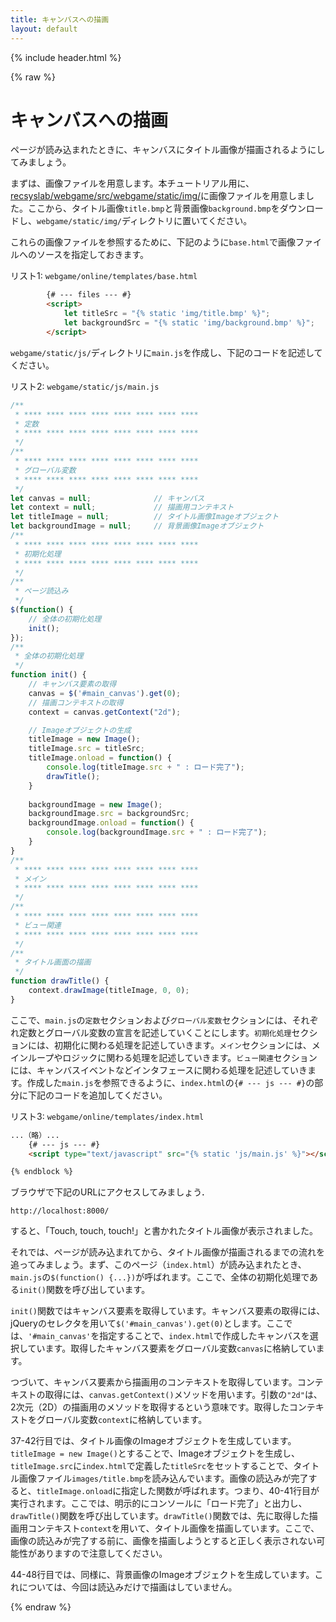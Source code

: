```yaml
---
title: キャンバスへの描画
layout: default
---
```


{% include header.html %}

{% raw %}

# キャンバスへの描画

ページが読み込まれたときに、キャンバスにタイトル画像が描画されるようにしてみましょう。

まずは、画像ファイルを用意します。本チュートリアル用に、[recsyslab/webgame/src/webgame/static/img/](https://github.com/recsyslab/webgame/tree/main/src/webgame/static/img/)に画像ファイルを用意しました。ここから、タイトル画像`title.bmp`と背景画像`background.bmp`をダウンロードし、`webgame/static/img/`ディレクトリに置いてください。

これらの画像ファイルを参照するために、下記のように`base.html`で画像ファイルへのソースを指定しておきます。

リスト1: `webgame/online/templates/base.html`
```html
        {# --- files --- #}
        <script>
            let titleSrc = "{% static 'img/title.bmp' %}";
            let backgroundSrc = "{% static 'img/background.bmp' %}";
        </script>
```

`webgame/static/js/`ディレクトリに`main.js`を作成し、下記のコードを記述してください。
 
リスト2: `webgame/static/js/main.js`
```js
/**
 * **** **** **** **** **** **** **** ****
 * 定数
 * **** **** **** **** **** **** **** ****
 */
/**
 * **** **** **** **** **** **** **** ****
 * グローバル変数
 * **** **** **** **** **** **** **** ****
 */
let canvas = null;              // キャンバス
let context = null;             // 描画用コンテキスト
let titleImage = null;          // タイトル画像Imageオブジェクト
let backgroundImage = null;     // 背景画像Imageオブジェクト
/**
 * **** **** **** **** **** **** **** ****
 * 初期化処理
 * **** **** **** **** **** **** **** ****
 */
/**
 * ページ読込み
 */
$(function() {
    // 全体の初期化処理
    init();
});
/**
 * 全体の初期化処理
 */
function init() {
    // キャンバス要素の取得
    canvas = $('#main_canvas').get(0);
    // 描画コンテキストの取得
    context = canvas.getContext("2d");

    // Imageオブジェクトの生成
    titleImage = new Image();
    titleImage.src = titleSrc;
    titleImage.onload = function() {
        console.log(titleImage.src + " : ロード完了");
        drawTitle();
    }
 
    backgroundImage = new Image();
    backgroundImage.src = backgroundSrc;
    backgroundImage.onload = function() {
        console.log(backgroundImage.src + " : ロード完了");
    }
}
/**
 * **** **** **** **** **** **** **** ****
 * メイン
 * **** **** **** **** **** **** **** ****
 */
/**
 * **** **** **** **** **** **** **** ****
 * ビュー関連
 * **** **** **** **** **** **** **** ****
 */
/**
 * タイトル画面の描画
 */
function drawTitle() {
    context.drawImage(titleImage, 0, 0);
}
```

ここで、`main.js`の`定数`セクションおよび`グローバル変数`セクションには、それぞれ定数とグローバル変数の宣言を記述していくことにします。`初期化処理`セクションには、初期化に関わる処理を記述していきます。`メイン`セクションには、メインループやロジックに関わる処理を記述していきます。`ビュー関連`セクションには、キャンバスイベントなどインタフェースに関わる処理を記述していきます。作成した`main.js`を参照できるように、`index.html`の`{# --- js --- #}`の部分に下記のコードを追加してください。

リスト3: `webgame/online/templates/index.html`
```html
...（略）...
    {# --- js --- #}
    <script type="text/javascript" src="{% static 'js/main.js' %}"></script>        <!-- 追加 -->

{% endblock %}
```

ブラウザで下記のURLにアクセスしてみましょう．

`http://localhost:8000/`

すると、「Touch, touch, touch!」と書かれたタイトル画像が表示されました。

それでは、ページが読み込まれてから、タイトル画像が描画されるまでの流れを追ってみましょう。まず、このページ（`index.html`）が読み込まれたとき、`main.js`の`$(function() {...})`が呼ばれます。ここで、全体の初期化処理である`init()`関数を呼び出しています。

`init()`関数ではキャンバス要素を取得しています。キャンバス要素の取得には、jQueryのセレクタを用いて`$('#main_canvas').get(0)`とします。ここでは、`'#main_canvas'`を指定することで、`index.html`で作成したキャンバスを選択しています。取得したキャンバス要素をグローバル変数`canvas`に格納しています。

つづいて、キャンバス要素から描画用のコンテキストを取得しています。コンテキストの取得には、`canvas.getContext()`メソッドを用います。引数の`"2d"`は、2次元（2D）の描画用のメソッドを取得するという意味です。取得したコンテキストをグローバル変数`context`に格納しています。

37-42行目では、タイトル画像のImageオブジェクトを生成しています。`titleImage = new Image()`とすることで、Imageオブジェクトを生成し、`titleImage.src`に`index.html`で定義した`titleSrc`をセットすることで、タイトル画像ファイル`images/title.bmp`を読み込んでいます。画像の読込みが完了すると、`titleImage.onload`に指定した関数が呼ばれます。つまり、40-41行目が実行されます。ここでは、明示的にコンソールに「ロード完了」と出力し、`drawTitle()`関数を呼び出しています。`drawTitle()`関数では、先に取得した描画用コンテキスト`context`を用いて、タイトル画像を描画しています。ここで、画像の読込みが完了する前に、画像を描画しようとすると正しく表示されない可能性がありますので注意してください。

44-48行目では、同様に、背景画像のImageオブジェクトを生成しています。これについては、今回は読込みだけで描画はしていません。

{% endraw %}
